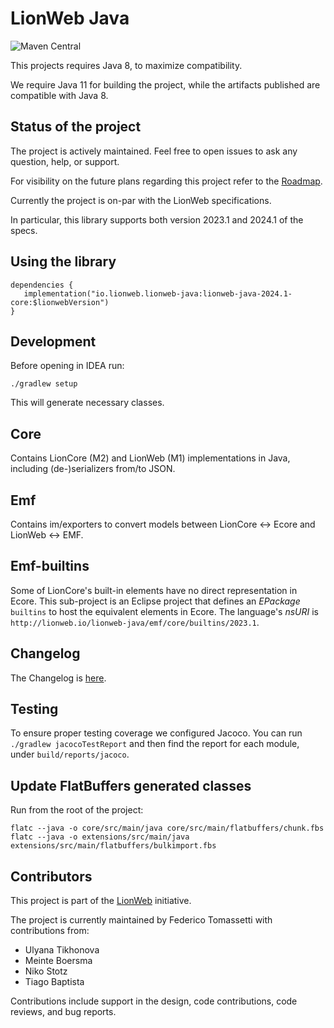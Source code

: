# LionWeb Java

![Maven Central](https://maven-badges.herokuapp.com/maven-central/io.lionweb.lionweb-java/lionweb-java-2024.1-core/badge.png)

This projects requires Java 8, to maximize compatibility.

We require Java 11 for building the project, while the artifacts published are compatible 
with Java 8.

## Status of the project

The project is actively maintained. Feel free to open issues to ask any question, help, 
or support.

For visibility on the future plans regarding this project refer to the [Roadmap](ROADMAP.md).

Currently the project is on-par with the LionWeb specifications.

In particular, this library supports both version 2023.1 and 2024.1 of the specs.

## Using the library

```
dependencies {
   implementation("io.lionweb.lionweb-java:lionweb-java-2024.1-core:$lionwebVersion")
}
```

## Development

Before opening in IDEA run:

```
./gradlew setup
```

This will generate necessary classes.

## Core
Contains LionCore (M2) and LionWeb (M1) implementations in Java, including (de-)serializers from/to JSON.

## Emf
Contains im/exporters to convert models between LionCore &harr; Ecore and LionWeb &harr; EMF.

## Emf-builtins
Some of LionCore's built-in elements have no direct representation in Ecore.
This sub-project is an Eclipse project that defines an _EPackage_ `builtins` to host the equivalent elements in Ecore.
The language's _nsURI_ is `http://lionweb.io/lionweb-java/emf/core/builtins/2023.1`.

## Changelog

The Changelog is [here](CHANGELOG.md).

## Testing

To ensure proper testing coverage we configured Jacoco.
You can run `./gradlew jacocoTestReport` and then find the report for each module, under `build/reports/jacoco`.

## Update FlatBuffers generated classes

Run from the root of the project:
```
flatc --java -o core/src/main/java core/src/main/flatbuffers/chunk.fbs
flatc --java -o extensions/src/main/java extensions/src/main/flatbuffers/bulkimport.fbs
```

## Contributors

This project is part of the [LionWeb](https://lionweb.io) initiative.

The project is currently maintained by Federico Tomassetti with contributions from:
* Ulyana Tikhonova
* Meinte Boersma
* Niko Stotz
* Tiago Baptista

Contributions include support in the design, code contributions, code reviews, 
and bug reports.
